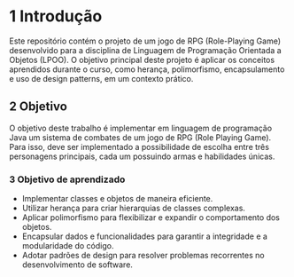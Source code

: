 # 1 Introdução 
Este repositório contém o projeto de um jogo de RPG (Role-Playing Game) desenvolvido para a disciplina de Linguagem de Programação Orientada a Objetos (LPOO). O objetivo principal deste projeto é aplicar os conceitos aprendidos durante o curso, como herança, polimorfismo, encapsulamento e uso de design patterns, em um contexto prático.
## 2 Objetivo 
O objetivo deste trabalho é implementar em linguagem de programação Java um sistema
de combates de um jogo de RPG (Role Playing Game). Para isso, deve ser implementado a possibilidade de escolha entre três personagens principais, cada um possuindo armas e habilidades
únicas.
### 3 Objetivo de aprendizado
- Implementar classes e objetos de maneira eficiente.
- Utilizar herança para criar hierarquias de classes complexas.
- Aplicar polimorfismo para flexibilizar e expandir o comportamento dos objetos.
- Encapsular dados e funcionalidades para garantir a integridade e a modularidade do código.
- Adotar padrões de design para resolver problemas recorrentes no desenvolvimento de software.
